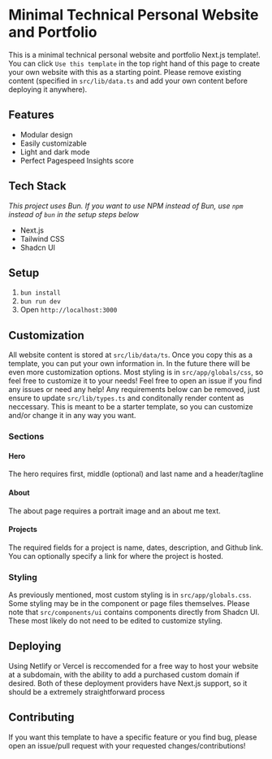 # Minimal Technical Personal Website and Portfolio

This is a minimal technical personal website and portfolio Next.js template!. You can click `Use this template` in the top right hand of this page to create your own website with this as a starting point. Please remove existing content (specified in `src/lib/data.ts` and add your own content before deploying it anywhere).

## Features
- Modular design
- Easily customizable
- Light and dark mode
- Perfect Pagespeed Insights score

## Tech Stack
*This project uses Bun. If you want to use NPM instead of Bun, use `npm` instead of `bun` in the setup steps below*
- Next.js
- Tailwind CSS
- Shadcn UI

## Setup
1. `bun install`
2. `bun run dev`
3. Open `http://localhost:3000`

## Customization
All website content is stored at `src/lib/data/ts`. Once you copy this as a template, you can put your own information in. In the future there will be even more customization options. Most styling is in `src/app/globals/css`, so feel free to customize it to your needs! Feel free to open an issue if you find any issues or need any help! Any requirements below can be removed, just ensure to update `src/lib/types.ts` and conditonally render content as neccessary. This is meant to be a starter template, so you can customize and/or change it in any way you want.

### Sections

#### Hero
The hero requires first, middle (optional) and last name and a header/tagline

#### About
The about page requires a portrait image and an about me text.

#### Projects
The required fields for a project is name, dates, description, and Github link. You can optionally specify a link for where the project is hosted.

### Styling
As previously mentioned, most custom styling is in `src/app/globals.css`. Some styling may be in the component or page files themselves. Please note that `src/components/ui` contains components directly from Shadcn UI. These most likely do not need to be edited to customize styling.

## Deploying 
Using Netlify or Vercel is reccomended for a free way to host your website at a subdomain, with the ability to add a purchased custom domain if desired. Both of these deployment providers have Next.js support, so it should be a extremely straightforward process

## Contributing
If you want this template to have a specific feature or you find bug, please open an issue/pull request with your requested changes/contributions!
